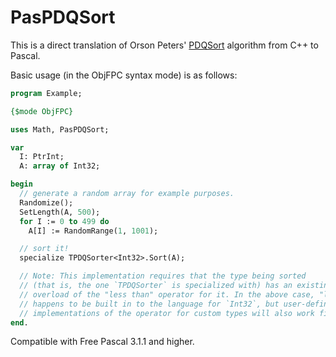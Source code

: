 # PasPDQSort
This is a direct translation of Orson Peters' [PDQSort](https://github.com/orlp/pdqsort) algorithm from C++ to Pascal.

Basic usage (in the ObjFPC syntax mode) is as follows:

```Pascal
program Example;

{$mode ObjFPC}

uses Math, PasPDQSort;

var
  I: PtrInt;
  A: array of Int32;

begin
  // generate a random array for example purposes.
  Randomize();
  SetLength(A, 500);
  for I := 0 to 499 do
    A[I] := RandomRange(1, 1001);

  // sort it!
  specialize TPDQSorter<Int32>.Sort(A);

  // Note: This implementation requires that the type being sorted
  // (that is, the one `TPDQSorter` is specialized with) has an existing
  // overload of the "less than" operator for it. In the above case, "less than"
  // happens to be built in to the language for `Int32`, but user-defined custom
  // implementations of the operator for custom types will also work fine.
end.
```

Compatible with Free Pascal 3.1.1 and higher.
